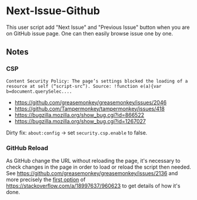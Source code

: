# Next-Issue-Github

This user script add "Next Issue" and "Previous Issue" button when you are on
GitHub issue page. One can then easily browse issue one by one.

## Notes

### CSP
`Content Security Policy: The page’s settings blocked the loading of a resource at self (“script-src”). Source: !function e(a){var b=document.querySelec....`

  * https://github.com/greasemonkey/greasemonkey/issues/2046
  * https://github.com/Tampermonkey/tampermonkey/issues/418
  * https://bugzilla.mozilla.org/show_bug.cgi?id=866522
  * https://bugzilla.mozilla.org/show_bug.cgi?id=1267027
  
Dirty fix: `about:config` → set `security.csp.enable` to false.
  
### GitHub Reload
As GitHub change the URL without reloading the page, it's necessary to check 
changes in the page in order to load or reload the script then needed.
See https://github.com/greasemonkey/greasemonkey/issues/2136 and more precisely
the [first option](https://stackoverflow.com/questions/17385145/scriptish-script-needs-the-page-refreshed-to-run/17385193#17385193) of https://stackoverflow.com/a/18997637/960623 to get details of how it's done.
